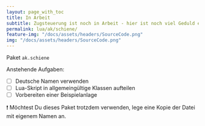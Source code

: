 ```yaml
---
layout: page_with_toc
title: In Arbeit
subtitle: Zugsteuerung ist noch in Arbeit - hier ist noch viel Geduld erforderlich.
permalink: lua/ak/schiene/
feature-img: "/docs/assets/headers/SourceCode.png"
img: "/docs/assets/headers/SourceCode.png"
---
```


Paket `ak.schiene`

Anstehende Aufgaben:
* [ ] Deutsche Namen verwenden
* [ ] Lua-Skript in allgemeingültige Klassen aufteilen
* [ ] Vorbereiten einer Beispielanlage

❗ Möchtest Du dieses Paket trotzdem verwenden, lege eine Kopie der Datei mit eigenem Namen an.
